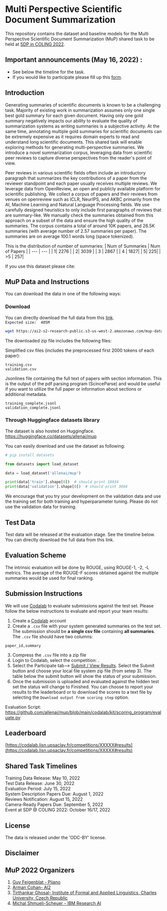 # Multi Perspective Scientific Document Summarization

This repository contains the dataset and baseline models for the Multi Perspective Scientific Document Summarization (MuP) shared task to be held at [SDP in COLING 2022](https://sdproc.org/2022/index.html).

## Important announcements (May 16, 2022) :
- See below the timeline for the task.
- If you would like to participate please fill up this [form](https://forms.gle/K2UECKvmghzDHUpo7).

## Introduction

Generating summaries of scientific documents is known to be a challenging task. Majority of existing work in summarization assumes only one single best gold summary for each given document. Having only one gold summary negatively impacts our ability to evaluate the quality of summarization systems as writing summaries is a subjective activity. At the same time, annotating multiple gold summaries for scientific documents can be extremely expensive as it requires domain experts to read and understand long scientific documents. This shared task will enable exploring methods for generating multi-perspective summaries. We introduce a novel summarization corpus, leveraging data from scientific peer reviews to capture diverse perspectives from the reader's point of view.

Peer reviews in various scientific fields often include an introductory paragraph that summarizes the key contributions of a paper from the reviewer standpoint and each paper usually receives multiple reviews. We leverage data from OpenReview, an open and publicly available platform for scientific publishing.  We collect a corpus of papers and their reviews from venues on openreview such as ICLR, NeurIPS, and AKBC primarily from the AI, Machine Learning and Natural Language Processing fields. We use carefully designed heuristics to only include first paragraphs of reviews that are summary-like. We manually check the summaries obtained from this approach on a subset of the data and ensure the high quality of the summaries.
The corpus contains a total of around 10K papers, and 26.5K summaries (with average number of 2.57 summaries per paper). The summaries are on average 100.1 words long (space tokenized).

This is the distribution of number of summaries:
| Num of Summaries | Num of Papers |
| --- | --- |
| 1| 2276 |
| 2| 3039 |
| 3 | 2867 |
| 4 | 1827|
| 5| 225|
| >5 | 257|


If you use this dataset please cite:

## MuP Data and Instructions

You can download the data in one of the following ways:

### Download

You can directly download the full data from this [link](https://ai2-s2-research-public.s3-us-west-2.amazonaws.com/mup-dataset/mup.zip).  
`Expected size:  405M`

```bash
wget https://ai2-s2-research-public.s3-us-west-2.amazonaws.com/mup-dataset/mup.zip
```

The downloaded zip file includes the following files:

Simplified csv files (includes the preprocessed first 2000 tokens of each paper):  
```
training.csv   
validation.csv
```

Jsonlines file containing the full text of papers with section information. 
This is the output of the pdf parsing program (ScinceParse) and would be useful if you want to utilize the full paper or information about sections or additional metadata.

```
training_complete.jsonl   
validation_complete.jsonl
```

### Through Huggingface datasets library

The dataset is also hosted on Huggingface.
https://huggingface.co/datasets/allenai/mup

You can easily download and use the dataset as following:

```python
# pip install datasets

from datasets import load_dataset

data = load_dataset('allenai/mup')

print(data['train'].shape[0])  # should print 18934
print(data['validation'].shape[0])  # should print 3604
```

We encourage that you try your development on the validation data and use the training set for both training and hyperparameter tuning. 
Please do not use the validation data for training. 

## Test Data

Test data will be released at the evaluation stage. See the timeline below. 
You can directly download the full data from this link.

## Evaluation Scheme

The intrinsic evaluation will be done by ROUGE, using ROUGE-1, -2, -L metrics. The average of the ROUGE-F scores obtained against the multiple summaries would be used for final ranking.

## Submission Instructions
We will use [Codalab](https://codalab.lisn.upsaclay.fr/) to evaluate submissions against the test set.
Please follow the below instructions to evaluate and report your team results: 
1. Create a [Codalab](https://codalab.lisn.upsaclay.fr/) account 
2. Create a `.csv` file with your system generated summaries on the test set. The submission should be **a single csv file** containing **all summaries**. The `.csv` file should have two columns: 
```csv
paper_id,summary
```
3. Compress the `.csv` file into a zip file
4. Login to Codalab, select the competition: . 
5. Select the Participate tab--> [Submit / View Results](https://codalab.lisn.upsaclay.fr/competitions/____#participate-submit_results). Select the Submit button and choose your local file system zip file (from setep 3). The table below the submit button will show the status of your submission.
6. Once the submission is uploaded and evaluated against the hidden test set the status will change to Finished. You can choose to report your results to the leaderboard or to download the scores to a text file by selecting the `Download output from scoring step` option. 

Evaluation Script: https://github.com/allenai/mup/blob/main/codalab/kit/scoring_program/evaluate.py

## Leaderboard
[https://codalab.lisn.upsaclay.fr/competitions/XXXXX#results](https://codalab.lisn.upsaclay.fr/competitions/XXXXX#results)

## Shared Task Timelines

Training Data Release:  May 10, 2022  <br />
Test Data Release:  June 30, 2022 <br />
Evaluation Period:  July 15, 2022 <br />
System Description Papers Due:  August 1, 2022<br />
Reviews Notification:  August 15, 2022 <br />
Camera-Ready Papers Due:  September 5, 2022<br />
Event at SDP @ COLING 2022:  October 16/17, 2022<br />

## License

The data is released under the 'ODC-BY' license.

## Disclaimer

## MuP 2022 Organizers

1. [Guy Feigenblat - Piiano](https://Piiano.com)
2. [Arman Cohan- AI2](http://armancohan.com/)
3. [Tirthankar Ghosal- Institute of Formal and Applied Linguistics, Charles University, Czech Republic](https://elitr.eu/tirthankar-ghosal/)
4. [Michal Shmueli-Scheuer - IBM Research AI](https://researcher.watson.ibm.com/researcher/view.php?person=il-SHMUELI)

